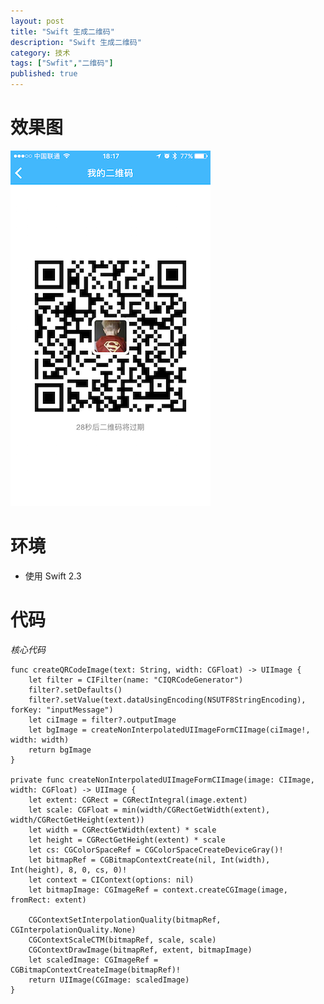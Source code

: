 ```yaml
---
layout: post
title: "Swift 生成二维码"
description: "Swift 生成二维码"
category: 技术
tags: ["Swfit","二维码"]
published: true
---
```


# 效果图 #

<img src="/images/post/2016-09-02-swift-create-qrcodeimage/IMG_3229.PNG" style="width:320px;height:569px;" />

# 环境 #

*	使用 Swift 2.3

# 代码 #

*核心代码*

<pre><code class="language-swift">func createQRCodeImage(text: String, width: CGFloat) -> UIImage {
    let filter = CIFilter(name: "CIQRCodeGenerator")
    filter?.setDefaults()
    filter?.setValue(text.dataUsingEncoding(NSUTF8StringEncoding), forKey: "inputMessage")
    let ciImage = filter?.outputImage
    let bgImage = createNonInterpolatedUIImageFormCIImage(ciImage!, width: width)
    return bgImage
}

private func createNonInterpolatedUIImageFormCIImage(image: CIImage, width: CGFloat) -> UIImage {
    let extent: CGRect = CGRectIntegral(image.extent)
    let scale: CGFloat = min(width/CGRectGetWidth(extent), width/CGRectGetHeight(extent))
    let width = CGRectGetWidth(extent) * scale
    let height = CGRectGetHeight(extent) * scale
    let cs: CGColorSpaceRef = CGColorSpaceCreateDeviceGray()!
    let bitmapRef = CGBitmapContextCreate(nil, Int(width), Int(height), 8, 0, cs, 0)!
    let context = CIContext(options: nil)
    let bitmapImage: CGImageRef = context.createCGImage(image, fromRect: extent)
    
    CGContextSetInterpolationQuality(bitmapRef,  CGInterpolationQuality.None)
    CGContextScaleCTM(bitmapRef, scale, scale)
    CGContextDrawImage(bitmapRef, extent, bitmapImage)
    let scaledImage: CGImageRef = CGBitmapContextCreateImage(bitmapRef)!
    return UIImage(CGImage: scaledImage)
}
</code></pre>